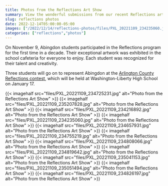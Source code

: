 ```yaml
--- 
title: Photos from the Reflections Art Show
summary: View the wonderful submissions from our recent Reflections art program.
slug: reflections photos
date: 2022-12-14T05:00:00-05:00
images: ["/2022/12/14/reflections-photos/files/PXL_20221109_234235060.jpg"]
categories: ["reflections","photos"]
---
```


On November 9, Abingdon students participated in the Reflections program for the first time in a decade. Their exceptional artwork was exhibited in the school cafeteria for everyone to enjoy. Each student was recognized for their talent and creativity.

Three students will go on to represent Abingdon at the [Arlington County Reflections contest](https://www.apsva.us/post/arlington-county-council-of-ptas-announced-the-2022-23-reflections-winners/), which will be held at Washington-Liberty High School on January 17.

{{< imagehalf src="files/PXL_20221109_234725231.jpg" alt="Photo from the Reflections Art Show" >}}
{{< imagehalf src="files/PXL_20221109_235207828.jpg" alt="Photo from the Reflections Art Show" >}}
{{< imagehalf src="files/PXL_20221109_234216892.jpg" alt="Photo from the Reflections Art Show" >}}
{{< imagehalf src="files/PXL_20221109_234235060.jpg" alt="Photo from the Reflections Art Show" >}}
{{< imagehalf src="files/PXL_20221109_234657931.jpg" alt="Photo from the Reflections Art Show" >}}
{{< imagehalf src="files/PXL_20221109_234755219.jpg" alt="Photo from the Reflections Art Show" >}}
{{< imagehalf src="files/PXL_20221109_234808066.jpg" alt="Photo from the Reflections Art Show" >}}
{{< imagehalf src="files/PXL_20221109_234819642.jpg" alt="Photo from the Reflections Art Show" >}}
{{< imagehalf src="files/PXL_20221109_235041153.jpg" alt="Photo from the Reflections Art Show" >}}
{{< imagehalf src="files/PXL_20221109_235051494.jpg" alt="Photo from the Reflections Art Show" >}}
{{< imagehalf src="files/PXL_20221109_234826197.jpg" alt="Photo from the Reflections Art Show" >}}